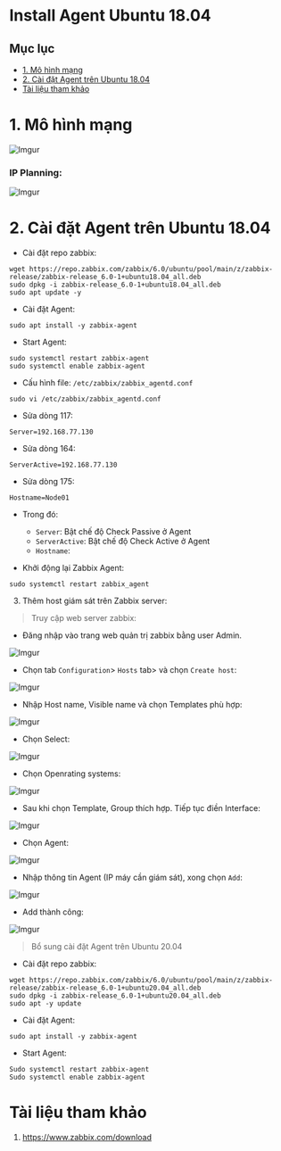 <h1> Install Agent Ubuntu 18.04 </h1>


<h2> Mục lục </h2>

- [1. Mô hình mạng](#1-mô-hình-mạng)
- [2. Cài đặt Agent trên Ubuntu 18.04](#2-cài-đặt-agent-trên-ubuntu-1804)
- [Tài liệu tham khảo](#tài-liệu-tham-khảo)

# 1. Mô hình mạng

![Imgur](https://i.imgur.com/CualjCH.png)

<h3> IP Planning: </h3>

![Imgur](https://i.imgur.com/IVmEum8.png)

# 2. Cài đặt Agent trên Ubuntu 18.04

- Cài đặt repo zabbix:
```
wget https://repo.zabbix.com/zabbix/6.0/ubuntu/pool/main/z/zabbix-release/zabbix-release_6.0-1+ubuntu18.04_all.deb
sudo dpkg -i zabbix-release_6.0-1+ubuntu18.04_all.deb
sudo apt update -y
```
- Cài đặt Agent:
```
sudo apt install -y zabbix-agent
```
- Start Agent:
```
sudo systemctl restart zabbix-agent
sudo systemctl enable zabbix-agent
```

- Cấu hình file: `/etc/zabbix/zabbix_agentd.conf`
```
sudo vi /etc/zabbix/zabbix_agentd.conf
```
- Sửa dòng 117:
```
Server=192.168.77.130
```
- Sửa dòng 164:
```
ServerActive=192.168.77.130
```
- Sửa dòng 175:
```
Hostname=Node01
```

- Trong đó:
  - `Server`: Bật chế độ Check Passive ở Agent
  - `ServerActive`: Bật chế độ Check Active ở Agent
  - `Hostname`:

- Khởi động lại Zabbix Agent:
```
sudo systemctl restart zabbix_agent
```

3. Thêm host giám sát trên Zabbix server:
> Truy cập web server zabbix:

- Đăng nhập vào trang web quản trị zabbix bằng user Admin. 

![Imgur](https://i.imgur.com/5wEuwIp.png)

- Chọn tab `Configuration`> `Hosts` tab> và chọn `Create host`:

![Imgur](https://i.imgur.com/RPgUZXA.png)

- Nhập Host name, Visible name và chọn Templates phù hợp:

![Imgur](https://i.imgur.com/Cin4BuJ.png)

- Chọn Select:

![Imgur](https://i.imgur.com/MkQoMem.png)

- Chọn Openrating systems:

![Imgur](https://i.imgur.com/EGQSx0K.png)

- Sau khi chọn Template, Group thích hợp. Tiếp tục điền Interface:

![Imgur](https://i.imgur.com/GDiXuvE.png)

- Chọn Agent:

![Imgur](https://i.imgur.com/QfCd2Q5.png)

- Nhập thông tin Agent (IP máy cần giám sát), xong chọn `Add`:

![Imgur](https://i.imgur.com/YCqiuu8.png)

- Add thành công:

![Imgur](https://i.imgur.com/xLb4jIB.png)

> Bổ sung cài đặt Agent trên Ubuntu 20.04
- Cài đặt repo zabbix:
```
wget https://repo.zabbix.com/zabbix/6.0/ubuntu/pool/main/z/zabbix-release/zabbix-release_6.0-1+ubuntu20.04_all.deb
sudo dpkg -i zabbix-release_6.0-1+ubuntu20.04_all.deb
sudo apt -y update
```
- Cài đặt Agent:
```
sudo apt install -y zabbix-agent
```
- Start Agent:
```
Sudo systemctl restart zabbix-agent
Sudo systemctl enable zabbix-agent
```

# Tài liệu tham khảo

1. https://www.zabbix.com/download